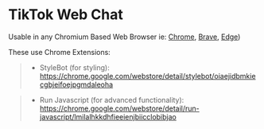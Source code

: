 # TikTok Web Chat

Usable in any Chromium Based Web Browser ie: [Chrome](https://www.google.com/chrome/), [Brave](https://brave.com/), [Edge](https://www.microsoft.com/en-us/edge))

These use Chrome Extensions:

> -   StyleBot (for styling): https://chrome.google.com/webstore/detail/stylebot/oiaejidbmkiecgbjeifoejpgmdaleoha

> -   Run Javascript (for advanced functionality): https://chrome.google.com/webstore/detail/run-javascript/lmilalhkkdhfieeienjbiicclobibjao
